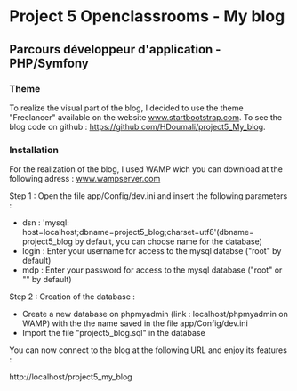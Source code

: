 # Project 5 Openclassrooms - My blog 

## Parcours développeur d'application - PHP/Symfony 

### Theme 

To realize the visual part of the blog, I decided to use the theme "Freelancer" available on the website www.startbootstrap.com.
To see the blog code on github : https://github.com/HDoumali/project5_My_blog.

### Installation

For the realization of the blog, I used WAMP wich you can download at the following adress : www.wampserver.com

Step 1 : Open the file app/Config/dev.ini and insert the following parameters : 
- dsn : 'mysql: host=localhost;dbname=project5_blog;charset=utf8'(dbname= project5_blog by default, you can choose name for the database)
- login : Enter your username for access to the mysql databse ("root" by default)
- mdp : Enter your password for access to the mysql database ("root" or "" by default)

Step 2 : Creation of the database :
- Create a new database on phpmyadmin (link : localhost/phpmyadmin on WAMP) with the the name saved in the file app/Config/dev.ini
- Import the file "project5_blog.sql" in the database

You can now connect to the blog at the following URL and enjoy its features : 

http://localhost/project5_my_blog

